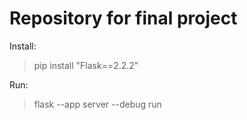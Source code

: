 # Repository for final project
Install:
>pip install "Flask==2.2.2"

Run:
>flask --app server --debug run